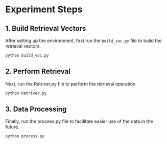 # Experiment Steps

## 1. Build Retrieval Vectors
After setting up the environment, first run the `build_voc.py` file to build the retrieval vectors.
```bash
python build_voc.py
```
## 2. Perform Retrieval
Next, run the Retriver.py file to perform the retrieval operation.
```bash
python Retriver.py
```

## 3. Data Processing
Finally, run the process.py file to facilitate easier use of the data in the future.
```bash
python process.py
```